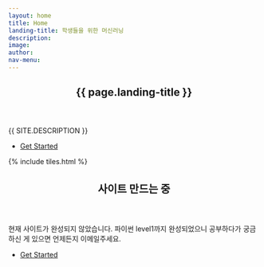 ```yaml
---
layout: home
title: Home
landing-title: 학생들을 위한 머신러닝
description: 
image: 
author: 
nav-menu: 
---
```

<head>
<title>중고등학생을 위한 머신러닝</title>
</head>

<!-- Banner -->
<section id="banner" class="major">
	<div class="inner">
		<header class="major">
			<h1>{{ page.landing-title }}</h1>
		</header>
		<div class="content">
			<p style="text-transform: uppercase;">{{ site.description }}</p>
			<ul class="actions">
				<li><a href="#one" class="button next scrolly">Get Started</a></li>
			</ul>
		</div>
	</div>
</section>

<!-- Main -->
<div id="main">

<!-- One -->
{% include tiles.html %}

<!-- Two -->
<section id="two">
	<div class="inner">
		<header class="major">
			<h2>사이트 만드는 중</h2>
		</header>
		<p>현재 사이트가 완성되지 않았습니다. 파이썬 level1까지 완성되었으니 공부하다가 궁금하신 게 있으면 언제든지 이메일주세요.</p>
		<ul class="actions">
			<li><a href="{{site.baseurl}}/심심할땐 파이썬.html" class="button next">Get Started</a></li>
		</ul>
	</div>
</section>

</div>

